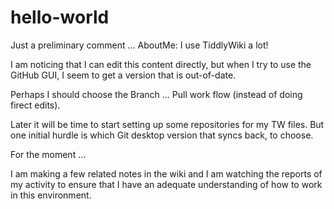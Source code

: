 # hello-world
Just a preliminary comment ... AboutMe:  I use TiddlyWiki a lot!

I am noticing that I can edit this content directly, but when I try to use the GitHub GUI, I seem to get a version that is out-of-date.

Perhaps I should choose the Branch ... Pull work flow (instead of doing firect edits).

Later it will be time to start setting up some repositories for my TW files.
But one initial hurdle is which Git desktop version that syncs back, to choose.


For the moment ...

I am making a few related notes in the wiki and I am watching the reports of my activity to ensure that I have an adequate understanding of how to work in this environment.
